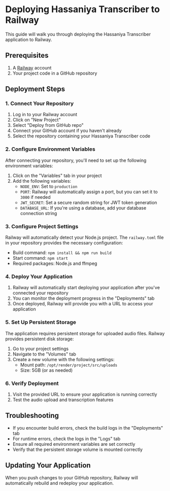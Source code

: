 # Deploying Hassaniya Transcriber to Railway

This guide will walk you through deploying the Hassaniya Transcriber application to Railway.

## Prerequisites

1. A [Railway](https://railway.app/) account
2. Your project code in a GitHub repository

## Deployment Steps

### 1. Connect Your Repository

1. Log in to your Railway account
2. Click on "New Project"
3. Select "Deploy from GitHub repo"
4. Connect your GitHub account if you haven't already
5. Select the repository containing your Hassaniya Transcriber code

### 2. Configure Environment Variables

After connecting your repository, you'll need to set up the following environment variables:

1. Click on the "Variables" tab in your project
2. Add the following variables:
   - `NODE_ENV`: Set to `production`
   - `PORT`: Railway will automatically assign a port, but you can set it to `3000` if needed
   - `JWT_SECRET`: Set a secure random string for JWT token generation
   - `DATABASE_URL`: If you're using a database, add your database connection string

### 3. Configure Project Settings

Railway will automatically detect your Node.js project. The `railway.toml` file in your repository provides the necessary configuration:

- Build command: `npm install && npm run build`
- Start command: `npm start`
- Required packages: Node.js and ffmpeg

### 4. Deploy Your Application

1. Railway will automatically start deploying your application after you've connected your repository
2. You can monitor the deployment progress in the "Deployments" tab
3. Once deployed, Railway will provide you with a URL to access your application

### 5. Set Up Persistent Storage

The application requires persistent storage for uploaded audio files. Railway provides persistent disk storage:

1. Go to your project settings
2. Navigate to the "Volumes" tab
3. Create a new volume with the following settings:
   - Mount path: `/opt/render/project/src/uploads`
   - Size: 5GB (or as needed)

### 6. Verify Deployment

1. Visit the provided URL to ensure your application is running correctly
2. Test the audio upload and transcription features

## Troubleshooting

- If you encounter build errors, check the build logs in the "Deployments" tab
- For runtime errors, check the logs in the "Logs" tab
- Ensure all required environment variables are set correctly
- Verify that the persistent storage volume is mounted correctly

## Updating Your Application

When you push changes to your GitHub repository, Railway will automatically rebuild and redeploy your application.